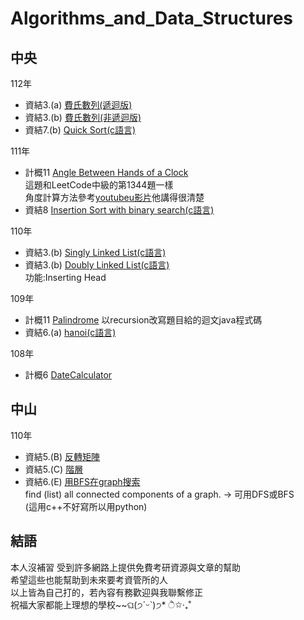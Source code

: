 # Algorithms_and_Data_Structures

## 中央
112年
  -  資結3.(a) [費氏數列(遞迴版)](./NCU/112/fibonacci_recursive.cpp)
  -  資結3.(b) [費氏數列(非遞迴版)](./NCU/112/fibonacci_nonrecursive.cpp)
  -  資結7.(b) [Quick Sort(c語言)](./NCU/112/Quick_Sort.c)  

111年  
  -  計概11 [Angle Between Hands of a Clock](./NCU/111/Angle_Between_Hands_of_Clock.java)  
     這題和LeetCode中級的第1344題一樣  
     角度計算方法參考[youtubeu影片](https://www.youtube.com/watch?v=zBCsKSFRRYY&ab_channel=CrackingFAANG)他講得很清楚    
  -  資結8 [Insertion Sort with binary search(c語言)](./NCU/111/Insertion_Sort_with_binary_search.c)

110年
  -  資結3.(b) [Singly Linked List(c語言)](./NCU/110/Singly_Linked_List.c)
  -  資結3.(b) [Doubly Linked List(c語言)](./NCU/110/Doubly_Linked_List.c)  
     功能:Inserting Head  

109年
  -  計概11 [Palindrome](./NCU/109/Palindrome.java)
     以recursion改寫題目給的迴文java程式碼
  -  資結6.(a) [hanoi(c語言)](./NCU/109/hanoi.c)
  
108年  
  -  計概6 [DateCalculator](./NCU/108/DateCalculator.java)
     
## 中山

110年
  -  資結5.(B) [反轉矩陣](./NSYSU/110/reverseArray.cpp)
  -  資結5.(C) [階層](./NSYSU/110/factorial.cpp)
  -  資結6.(E) [用BFS在graph搜索](./NSYSU/110/bfs_graph.py)  
     find (list) all connected components of a graph. -> 可用DFS或BFS  
     (這用c++不好寫所以用python) 

## 結語
本人沒補習 受到許多網路上提供免費考研資源與文章的幫助  
希望這些也能幫助到未來要考資管所的人  
以上皆為自己打的，若內容有務歡迎與我聯繫修正  
祝福大家都能上理想的學校~~ଘ(੭ˊᵕˋ)੭* ੈ✩‧₊˚
